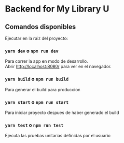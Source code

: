 # Backend for My Library U

## Comandos disponibles

Ejecutar en la raiz del proyecto:

### `yarn dev` o `npm run dev`

Para correr la app en modo de desarrollo.\
Abrir [http://localhost:8080/](http://localhost:8080/) para ver en el navegador.

### `yarn build` o `npm run build`

Para generar el build para produccion

### `yarn start` o `npm run start`

Para iniciar proyecto despues de haber generado el build

### `yarn test` o `npm run test`

Ejecuta las pruebas unitarias definidas por el usuario
